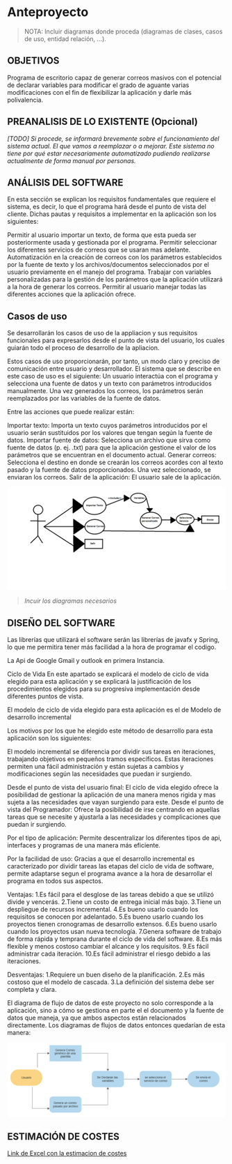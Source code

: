 # Anteproyecto

> NOTA: Incluir diagramas donde proceda (diagramas de clases, casos de uso, entidad relación, ...).

## OBJETIVOS

Programa de escritorio capaz de generar correos masivos con el potencial de declarar variables para modificar el grado de aguante varias modificaciones con el fin de flexibilizar la aplicación y darle más polivalencia.


## PREANALISIS DE LO EXISTENTE (Opcional)

*[TODO] Si procede, se informará brevemente sobre el funcionamiento del sistema actual. El que vamos a reemplazar o a mejorar. Este sistema no tiene por qué estar necesariamente automatizado pudiendo realizarse actualmente de forma manual por personas.*

## ANÁLISIS DEL SOFTWARE

En esta sección se explican los requisitos fundamentales que requiere el sistema, es decir, lo que el programa hará desde el punto de vista del cliente.
Dichas pautas y requisitos a implementar en la aplicación son los siguientes:

Permitir al usuario importar un texto, de forma que esta pueda ser posteriormente usada y gestionada por el programa.
Permitir seleccionar los diferentes servicios de correos que se usaran mas adelante.
Automatización en la creación de correos con los parámetros establecidos por la fuente de texto y los archivos/documentos seleccionados por el usuario previamente en el manejo del programa.
Trabajar con variables personalizadas para la gestión de los parámetros que la aplicación utilizará a la hora de generar los correos.
Permitir al usuario manejar todas las diferentes acciones que la aplicación ofrece.

## Casos de uso
Se desarrollarán los casos de uso de la appliacion y sus requisitos funcionales para expresarlos desde el punto de vista del usuario, los cuales guiarán todo el proceso de desarrollo de la apliacion.

Estos casos de uso proporcionarán, por tanto, un modo claro y preciso de comunicación entre usuario y desarrollador.
El sistema que se describe en este caso de uso es el siguiente: Un usuario interactúa con el programa y selecciona una fuente de datos y un texto con parámetros introducidos manualmente. Una vez generados los correos, los parámetros serán reemplazados por las variables de la fuente de datos.

Entre las acciones que puede realizar están:

Importar texto: Importa un texto cuyos parámetros introducidos por el usuario serán sustituidos por los valores que tengan según la fuente de datos.
Importar fuente de datos: Selecciona un archivo que sirva como fuente de datos (p. ej. .txt) para que la aplicación gestione el valor de los parámetros que se encuentran en el documento actual.
Generar correos: Selecciona el destino en donde se crearán los correos acordes con al texto pasado y la fuente de datos proporcionados. Una vez seleccionado, se enviaran los correos.
Salir de la aplicación: El usuario sale de la aplicación.

![image](https://github.com/GabrielPerezMinik/integracion-dam/blob/main/docs/Caso%20de%20uso.png)


> *Incuir los diagramas necesarios*

## DISEÑO DEL SOFTWARE

Las librerías que utilizará el software serán las librerías de javafx y Spring, lo que me permitira tener más facilidad a la hora de programar el codigo.

La Api de Google Gmail y outlook en primera Instancia.

Ciclo de Vida
En este apartado se explicará el modelo de ciclo de vida elegido para esta aplicación y se explicará la justificación de los procedimientos elegidos para su progresiva implementación desde diferentes puntos de vista.

El modelo de ciclo de vida elegido para esta aplicación es el de Modelo de desarrollo incremental

Los motivos por los que he elegido este método de desarrollo para esta aplicación son los siguientes:

El modelo incremental se diferencia por dividir sus tareas en iteraciones, trabajando objetivos en pequeños tramos específicos. Estas iteraciones permiten una fácil administración y están sujetas a cambios y modificaciones según las necesidades que puedan ir surgiendo.

Desde el punto de vista del usuario final: El ciclo de vida elegido ofrece la posibilidad de gestionar la aplicación de una manera menos rigida y mas sujeta a las necesidades que vayan surgiendo para este.
Desde el punto de vista del Programador: Ofrece la posibilidad de irse centrando en aquellas tareas que se necesite y ajustarla a las necesidades y complicaciones que puedan ir surgiendo.

Por el tipo de aplicación: Permite descentralizar los diferentes tipos de api, interfaces y programas de una manera más eficiente.

Por la facilidad de uso: Gracias a que el desarrollo incremental es caracterizado por dividir tareas las etapas del ciclo de vida de software, permite adaptarse segun el programa avance a la hora de desarrollar el programa en todos sus aspectos.

Ventajas:
1.Es fácil para el desglose de las tareas debido a que se utilizó divide y vencerás.
2.Tiene un costo de entrega inicial más bajo.
3.Tiene un despliegue de recursos incremental.
4.Es bueno usarlo cuando los requisitos se conocen por adelantado.
5.Es bueno usarlo cuando los proyectos tienen cronogramas de desarrollo extensos.
6.Es bueno usarlo cuando los proyectos usan nueva tecnología.
7.Genera software de trabajo de forma rápida y temprana durante el ciclo de vida del software.
8.Es más flexible y menos costoso cambiar el alcance y los requisitos.
9.Es fácil administrar cada iteración.
10.Es fácil administrar el riesgo debido a las iteraciones.

Desventajas:
1.Requiere un buen diseño de la planificación.
2.Es más costoso que el modelo de cascada.
3.La definición del sistema debe ser completa y clara.

El diagrama de flujo de datos de este proyecto no solo corresponde a la aplicación, sino a cómo se gestiona en parte el el documento y la fuente de datos que maneja, ya que ambos aspectos están relacionados directamente. Los diagramas de flujos de datos entonces quedarían de esta manera:

![image](https://github.com/GabrielPerezMinik/integracion-dam/blob/main/docs/Diagrama1.PNG)

## ESTIMACIÓN DE COSTES

[Link de Excel con la estimacion de costes](https://docs.google.com/spreadsheets/d/1Rd3qjHD5qf6JAjjsU7hJKEydYYYr9Js45sEC2GkVuS0/edit?usp=sharing)
